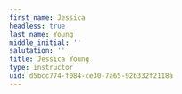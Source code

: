 ```yaml
---
first_name: Jessica
headless: true
last_name: Young
middle_initial: ''
salutation: ''
title: Jessica Young
type: instructor
uid: d5bcc774-f084-ce30-7a65-92b332f2118a
---
```

